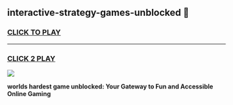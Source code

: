 
## interactive-strategy-games-unblocked 👋
<h3>
<a href="https://premium.freeplayer.one?title=interactive-strategy-games-unblocked&ref=14F">CLICK TO PLAY</a></h3>
<hr>

<h3>
<a href="https://premium.freeplayer.one?title=interactive-strategy-games-unblocked&ref=14F">CLICK 2 PLAY</a>
  
</h3>

<a href="https://premium.freeplayer.one?title=interactive-strategy-games-unblocked&ref=12F/"><img src="https://clearcache.store/games.png"></a>


**worlds hardest game unblocked: Your Gateway to Fun and Accessible Online Gaming**
